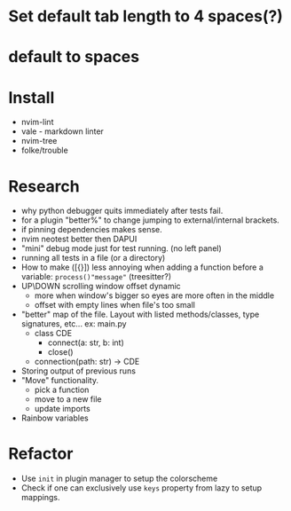 # Set default tab length to 4 spaces(?)
# default to spaces

# Install 
  - nvim-lint
  - vale - markdown linter
  - nvim-tree
  - folke/trouble


# Research
  - why python debugger quits immediately after tests fail.
  - for a plugin "better%" to change jumping to external/internal brackets.
  - if pinning dependencies makes sense.
  - nvim neotest better then DAPUI
  - "mini" debug mode just for test running. (no left panel)
  - running all tests in a file (or a directory)
  - How to make ([{}]) less annoying when adding a function before a variable: `process()"message"` (treesitter?)
  - UP\DOWN scrolling window offset dynamic
    - more when window's bigger so eyes are more often in the middle
    - offset with empty lines when file's too small
  - "better" map of the file. Layout with listed methods/classes, type signatures, etc... ex:
    main.py
      - class CDE
        - connect(a: str, b: int)
        - close()
      - connection(path: str) -> CDE
  - Storing output of previous runs
  - "Move" functionality.
    - pick a function
    - move to a new file
    - update imports
  - Rainbow variables

# Refactor
  - Use `init` in plugin manager to setup the colorscheme
  - Check if one can exclusively use `keys` property from lazy to setup mappings.
